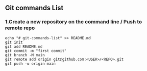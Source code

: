 ## Git commands List ##


### 1.Create a new repository on the command line / Push to remote repo

```
echo "# git-commands-list" >> README.md 
git init
git add README.md
git commit -m "first commit"
git branch -M main
git remote add origin git@github.com:<USER>/<REPO>.git
git push -u origin main
```
